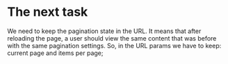# The next task
We need to keep the pagination state in the URL.
It means that after reloading the page, a user should view the same content that was before with the same pagination settings.
So, in the URL params we have to keep: current page and items per page;
